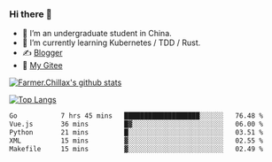### Hi there 👋

- 🔭 I’m an undergraduate student in China.
- 🌱 I’m currently learning Kubernetes / TDD / Rust.
- ✍️ [Blogger](https://blog.farmer233.top)
- 🤔 [My Gitee](https://gitee.com/Farmer-chong)


[![Farmer.Chillax's github stats](https://github-readme-stats.vercel.app/api?username=FarmerChillax)](https://github.com/anuraghazra/github-readme-stats)

[![Top Langs](https://github-readme-stats.vercel.app/api/top-langs/?username=FarmerChillax&layout=compact&hide=html,css,javascript)](https://github.com/anuraghazra/github-readme-stats)


<a href="https://wakatime.com/@Farmer"> </a>
          <!--START_SECTION:waka-->

```txt
Go           7 hrs 45 mins   ███████████████████░░░░░░   76.48 %
Vue.js       36 mins         █▓░░░░░░░░░░░░░░░░░░░░░░░   06.00 %
Python       21 mins         █░░░░░░░░░░░░░░░░░░░░░░░░   03.51 %
XML          15 mins         ▓░░░░░░░░░░░░░░░░░░░░░░░░   02.55 %
Makefile     15 mins         ▓░░░░░░░░░░░░░░░░░░░░░░░░   02.49 %
```

<!--END_SECTION:waka-->



<!--
**Farmer-chong/Farmer-chong** is a ✨ _special_ ✨ repository because its `README.md` (this file) appears on your GitHub profile.

Here are some ideas to get you started:

- 🔭 I’m currently working on ...
- 🌱 I’m currently learning ...
- 👯 I’m looking to collaborate on ...
- 🤔 I’m looking for help with ...
- 💬 Ask me about ...
- 📫 How to reach me: ...
- 😄 Pronouns: ...
- ⚡ Fun fact: ...
-->
